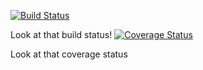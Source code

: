 [![Build Status](https://travis-ci.org/rmeertens/myfirsttravistest.svg?branch=master)](https://travis-ci.org/rmeertens/myfirsttravistest)

Look at that build status!
[![Coverage Status](https://coveralls.io/repos/github/rmeertens/myfirsttravistest/badge.svg?branch=master)](https://coveralls.io/github/rmeertens/myfirsttravistest?branch=master)

Look at that coverage status
